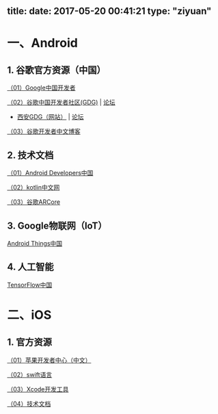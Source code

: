 title: 
date: 2017-05-20 00:41:21
type: "ziyuan"
---
# 一、Android #
## 1. 谷歌官方资源（中国） ##
[（01）Google中国开发者](https://developers.google.cn/china/)

[（02）谷歌中国开发者社区(GDG)](http://chinagdg.org/) |  [论坛](http://www.chinagdg.com/)

 - [西安GDG（网站）](http://gdgxian.org/) | [论坛](http://www.chinagdg.com/forum-44-1.html)

[（03）谷歌开发者中文博客](http://developers.googleblog.cn/)

## 2. 技术文档 ##

[（01）Android Developers中国](https://developer.android.google.cn/index.html)

[（02）kotlin中文网](https://www.kotlincn.net/) 

[（03）谷歌ARCore](https://developers.google.cn/ar/) 

## 3. Google物联网（IoT） ##
 
[Android Things中国](https://developer.android.google.cn/things/index.html) 

## 4. 人工智能 ##
 
[TensorFlow中国](https://tensorflow.google.cn/)

# 二、iOS #
## 1. 官方资源 ##
[（01）苹果开发者中心（中文）](https://developer.apple.com/cn/)

[（02）swift语言](https://developer.apple.com/swift/)

[（03）Xcode开发工具](https://developer.apple.com/cn/xcode/)

[（04）技术文档](https://developer.apple.com/documentation/)

